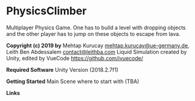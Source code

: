 # **PhysicsClimber**
Multiplayer Physics Game. 
One has to build a level with dropping objects and the other player has to jump on these objects to escape from lava.

**Copyright (c) 2019 by**
Mehtap Kurucay <mehtap.kurucay@ue-germany.de>, Leith Ben Abdessalem <contact@leithba.com>
Liquid Simulation created by Unity, edited by VueCode https://github.com/ivuecode/

**Required Software**
Unity Version (2018.2.7f1)

**Getting Started**
Main Scene where to start with (TBA)

**Links**
